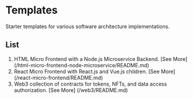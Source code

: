 # Templates
Starter templates for various software architecture implementations.

## List
1. HTML Micro Frontend with a Node.js Microservice Backend. [See More] (/html-micro-frontend-node-microservice/README.md)
2. React Micro Frontend with React.js and Vue.js children. [See More] (/react-micro-frontend/README.md)
3. Web3 collection of contracts for tokens, NFTs, and data access authorization. [See More] (/web3/README.md)
